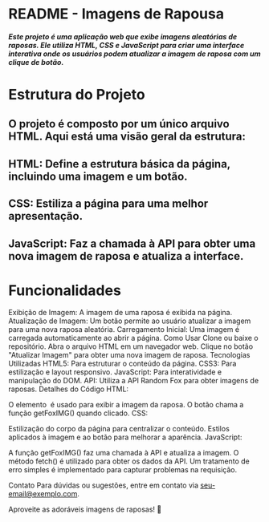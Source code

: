 <h1>README - Imagens de Rapousa</h1>
<h5>Este projeto é uma aplicação web que exibe imagens aleatórias de raposas. Ele utiliza HTML, CSS e JavaScript para criar uma interface interativa onde os usuários podem atualizar a imagem de raposa com um clique de botão.</h5>

<h1>Estrutura do Projeto</h1>
<h2>O projeto é composto por um único arquivo HTML. Aqui está uma visão geral da estrutura:</h2>

<h2>HTML: Define a estrutura básica da página, incluindo uma imagem e um botão.</h2>
<h2>CSS: Estiliza a página para uma melhor apresentação.</h2>
<h2>JavaScript: Faz a chamada à API para obter uma nova imagem de raposa e atualiza a interface.</h2>
<h1>Funcionalidades</h1>
Exibição de Imagem: A imagem de uma raposa é exibida na página.
Atualização de Imagem: Um botão permite ao usuário atualizar a imagem para uma nova raposa aleatória.
Carregamento Inicial: Uma imagem é carregada automaticamente ao abrir a página.
Como Usar
Clone ou baixe o repositório.
Abra o arquivo HTML em um navegador web.
Clique no botão "Atualizar Imagem" para obter uma nova imagem de raposa.
Tecnologias Utilizadas
HTML5: Para estruturar o conteúdo da página.
CSS3: Para estilização e layout responsivo.
JavaScript: Para interatividade e manipulação do DOM.
API: Utiliza a API Random Fox para obter imagens de raposas.
Detalhes do Código
HTML:

O elemento <img> é usado para exibir a imagem da raposa.
O botão chama a função getFoxIMG() quando clicado.
CSS:

Estilização do corpo da página para centralizar o conteúdo.
Estilos aplicados à imagem e ao botão para melhorar a aparência.
JavaScript:

A função getFoxIMG() faz uma chamada à API e atualiza a imagem.
O método fetch() é utilizado para obter os dados da API.
Um tratamento de erro simples é implementado para capturar problemas na requisição.

Contato
Para dúvidas ou sugestões, entre em contato via seu-email@exemplo.com.

Aproveite as adoráveis imagens de raposas! 🦊
